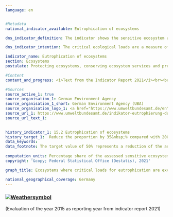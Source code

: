```yaml
---
language: en    


#Metadata    
national_indicator_available: Eutrophication of ecosystems    

dns_indicator_definition: The indicator shows the sensitive ecosystem area where the critical ecological loads have been exceeded due to atmospheric nitrogen inputs, as a proportion of the total assessed sensitive ecosystem area.    

dns_indicator_intention: The critical ecological loads are a measure of the sensitivity of an ecosystem to the input of a pollutant. If the inputs of air pollutants remain below these critical loads, no harmful effects on the structure and functioning of an ecosystem are to be expected according to the current state of knowledge. Almost half of the ferns and flowering plants that are included in the Red List in Germany are endangered by nutrient inputs. By 2030, the share of land with an elevated input of nitrogen is to be reduced by 35&nbsp;% compared with 2005. This would be a reduction to 50&nbsp;% of the total ecosystem area.    

indicator_name: Eutrophication of ecosystems    
section: Ecosystems    
postulate: Protecting ecosystems, conserving ecosystem services and preserving habitats    

#Content    
content_and_progress: <i>Text from the Indicator Report 2021</i><br><br>Nitrogen, which escapes into the atmosphere in ammonia and nitrogen oxides, is introduced into sensitive ecosystems in gaseous form, dissolved in rain, or as a component of particulate matter. In this context, forests, natural grassland, bogs, marshes and heaths are considered ecosystems.<br><br><br><br>In order to assess nitrogen inputs, ecosystem-specific critical loads are determined. According to current knowledge, structures and functions as well as the species communities of an ecosystem will be protected if these limits are adhered to. Critical ecological loads are therefore a measure of the sensitivity of an ecosystem and enable spatially differentiated comparisons of the resilience of ecosystems to current atmospheric nitrogen inputs. In total, some 11 million hectares, which is almost one third of the entire land mass of Germany, are evaluated in this way. The effects of excessive nitrogen input often will be evident only a few years later. Likewise, the positive effects of a reduced input will become apparent only after an extended period of time.<br><br><br><br>The eutrophication of ecosystems is related to indicators [2.1.a](https://sustainabledevelopment-deutschland.github.io/2-1-a/) “Nitrogen surplus in agriculture”, [3.2.a](https://sustainabledevelopment-deutschland.github.io/3-2-a/) “Emissions of air pollutants”, [6.1.b](https://sustainabledevelopment-deutschland.github.io/6-1-b/) “Nitrate in groundwater” and [14.1.a](https://sustainabledevelopment-deutschland.github.io/14-1-a/) “Nitrogen input to the North and the Baltic Sea through German inflows”.<br><br><br><br>Since 2018, the indicator has been calculated by the German Environment Agency (UBA). Currently there is a time series available for the years 2000 to 2015. Two data sets are of fundamental importance here. The first dataset is the critical load dataset provided by UBA for international reporting under the Geneva Convention on Long-Range Transboundary Air Pollution (CLRTAP). The basis for determining this data set is, among other things, the soil overview map of Germany, the map of the mean annual infiltration rate from the soil, the land use distribution map and climate data for Germany. The second data set contains a time series of nitrogen inputs in Germany and was calculated under the PINETI III project (Pollutant INput and EcosysTem Impact).<br><br><br><br>In 2015, the critical loads for harmful nitrogen input were exceeded on 68&nbsp;% of the total assessed sensitive ecosystem area in Germany. Exceedance is particularly high in parts of northern Germany as agriculture discharges large quantities of reactive nitrogen compounds there.<br><br><br><br>Between 2005 and 2015, the share of areas on which critical loads for nitrogen were exceeded was reduced by 9 percentage points. If the nitrogen input reduction of the previous reference years continues, the targeted goal of a maximum 50&nbsp;% of polluted land in 2030 will be slightly missed.    

#Sources    
source_active_1: true
source_organisation_1: German Environment Agency
source_organisation_1_short: German Environment Agency (UBA)
source_organisation_logo_1: <a href="https://www.umweltbundesamt.de/en"><img src="https://g205sdgs.github.io/sdg-indicators/public/logosEn/uba.png" alt=" German Environment Agency (UBA)" title="Click here to visit the homepage of the organization" style="border: transparent"/></a>
source_url_1: https://www.umweltbundesamt.de/indikator-eutrophierung-durch-stickstoff                        
source_url_text_1:                         
    

history_indicator_1: 15.2 Eutrophication of ecosystems                    
history_target_1:  Reduce the proportion by 35&nbsp;% compared with 2005    
data_keywords:    
data_footnote: The target value of 50% represents a reduction of the area by 35% from 2005    
    
computation_units: Percentage share of the assessed sensitive ecosystem area    
copyright: '&copy; Federal Statistical Office (Destatis), 2021'    

graph_title: Ecosystems where critical loads for eutrophication are exceeded due to nitrogen input    

national_geographical_coverage: Germany    
---    
```

<div>
  <div class="my-header">
    <h3>
      <a href="https://sustainabledevelopment-deutschland.github.io/en/status/"><img src="https://g205sdgs.github.io/sdg-indicators/public/Wettersymbole/Leicht bewölkt.png" title="If the trend continues, the indicator will be presumably miss its target by at least 5&nbsp;% and at most 20&nbsp;% of the difference between the target value and the current value" alt="Weathersymbol" />
      </a>
    </h3>
  </div>
  <div class="my-header-note">
    <span> (Evaluation of the year 2015 as reporting year from indicator report 2021)</span>
  </div>
</div>